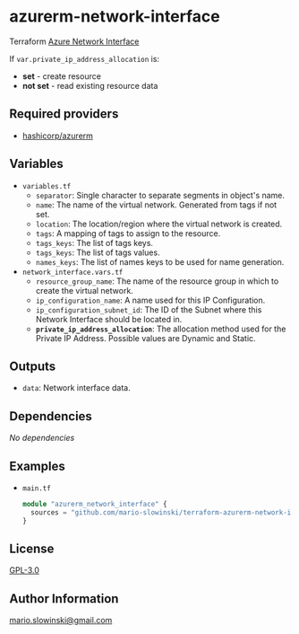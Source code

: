 azurerm-network-interface
=========================

Terraform [Azure Network Interface](https://learn.microsoft.com/en-us/azure/virtual-network/virtual-network-network-interface?tabs=network-interface-portal)

If `var.private_ip_address_allocation` is:

* **set** - create resource
* **not set** - read existing resource data

Required providers
------------------

* [hashicorp/azurerm](https://registry.terraform.io/providers/hashicorp/azurerm/latest/docs)

Variables
--------------

* `variables.tf`
  * `separator`: Single character to separate segments in object's name.
  * `name`: The name of the virtual network. Generated from tags if not set.
  * `location`: The location/region where the virtual network is created.
  * `tags`: A mapping of tags to assign to the resource.
  * `tags_keys`: The list of tags keys.
  * `tags_keys`: The list of tags values.
  * `names_keys`: The list of names keys to be used for name generation.
* `network_interface.vars.tf`
  * `resource_group_name`: The name of the resource group in which to create the virtual network.
  * `ip_configuration_name`: A name used for this IP Configuration.
  * `ip_configuration_subnet_id`: The ID of the Subnet where this Network Interface should be located in.
  * **`private_ip_address_allocation`**: The allocation method used for the Private IP Address. Possible values are Dynamic and Static.

Outputs
--------------

* `data`: Network interface data.

Dependencies
------------

*No* *dependencies*

Examples
--------

* `main.tf`

  ```terraform
  module "azurerm_network_interface" {
    sources = "github.com/mario-slowinski/terraform-azurerm-network-interface"
  }
  ```

License
-------

[GPL-3.0](https://www.gnu.org/licenses/gpl-3.0.html)

Author Information
------------------

[mario.slowinski@gmail.com](mailto:mario.slowinski@gmail.com)
